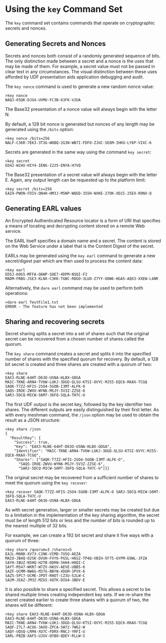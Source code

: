 
# Using the `key` Command Set

The `key` command set contains commands that operate on cryptographic secrets and
nonces.

## Generating Secrets and Nonces

Secrets and nonces both consist of a randomly generated sequence of bits. The
only distinction made between a secret and a nonce is the uses that may be 
made of them. For example, a secret value must not be passed in clear text in 
any circumstances. The visual distinction between these uses afforded by UDF 
presentation aids application debugging and audit.

The `key nonce` command is used to generate a new random nonce value:


````
>key nonce
NAQJ-65QK-DJG4-UVMU-FC3B-63FK-V2UA
````

The Base32 presentation of a nonce value will always begin with the letter N.

By default, a 128 bit nonce is generated but nonces of any length may be
generated using the `/bits` option:


````
>key nonce /bits=256
NALF-C36R-7EK3-3T3G-WOBQ-2G3N-WB7I-FDFO-ZJUC-SE6M-IHKO-LY6P-VIXC-6
````

Secrets are generated in the same way using the command `key secret`:


````
>key secret
ED42-W24U-HIY4-IENG-I225-ENYA-H7VQ
````

The Base32 presentation of a secret value will always begin with the letter E.
Again, any output length can be requested up to the platform limit:


````
>key secret /bits=256
EAZ4-PWDN-FDIV-QN4H-HM3J-M5NP-WQGD-3S5H-NXKE-27OK-XD2I-25EX-RONX-Q
````

## Generating EARL values

An Encrypted Authenticated Resource locator is a form of URI that specifies 
a means of locating and decrypting content stored on a remote Web service.

The EARL itself specifies a domain name and a secret. The content is stored
on the Web Service under a label that is the Content Digest of the secret.

EARLs may be generated using the `key earl` command to generate
a new secret/digest pair which are then used to process the content data:


````
>key earl
ED5J-KOG5-MFFA-Q6WP-SOE7-4DPM-NSQI-F2
MADM-FRBG-JSE3-KLNX-C3KK-TGNC-RDGO-3LUO-Z7YY-OOW6-HGA5-AQX3-XXEW-L4NR
````

Alternatively, the `dare earl` command may be used to perform both operations:


````
>dare earl TestFile1.txt
ERROR - The feature has not been implemented
````

## Sharing and recovering secrets

Secret sharing splits a secret into a set of shares such that the original
secret can be recovered from a chosen number of shares called the quorum.

The `key share` command creates a secret and splits it into the specified
number of shares with the specified quorum for recovery. By default, a 128
bit secret is created and three shares are created with a quorum of two:


````
>key share
EAX3-RLNE-64HT-D63O-USNA-HLBX-GDGA
MAIC-TKNE-ARN4-TV6W-LUKJ-3DGD-QLSU-KTSI-OVYC-MJ55-EQC6-RKAX-TCGQ
SAQK-T7ZZ-HFIS-2SO4-5GOB-I3MT-ALFK-O
SAQS-IROE-ZWVU-WYN6-MSJY-5V3Z-ZZSE-6
SARJ-5DCQ-MICW-S6M7-36FQ-SQLA-TH7C-U
````

The first UDF output is the secret key, followed by the key identifier 
two shares. The different outputs are easily distinguished by their first 
letter. As with every meshman command, the `/json` option may be used to 
obtain the result as a JSON structure:


````
>key share /json
{
  "ResultKey": {
    "Success": true,
    "Key": "EAX3-RLNE-64HT-D63O-USNA-HLBX-GDGA",
    "Identifier": "MAIC-TKNE-ARN4-TV6W-LUKJ-3DGD-QLSU-KTSI-OVYC-MJ55-EQC6-RKAX-TCGQ",
    "Shares": ["SAQK-T7ZZ-HFIS-2SO4-5GOB-I3MT-ALFK-O",
      "SAQS-IROE-ZWVU-WYN6-MSJY-5V3Z-ZZSE-6",
      "SARJ-5DCQ-MICW-S6M7-36FQ-SQLA-TH7C-U"]}}
````

The original secret may be recovered from a sufficient number of shares to
meet the quorum using the `key recover`:


````
>key recover SAQK-T7ZZ-HFIS-2SO4-5GOB-I3MT-ALFK-O SARJ-5DCQ-MICW-S6M7-36FQ-SQLA-TH7C-U
EAX3-RLNE-64HT-D63O-USNA-HLBX-GDGA
````

As with secret generation, larger or smaller secrets may be created but due
to a limitation in the implementation of the key sharing algorithm, the secret 
must be of length 512 bits or less and the number of bits is rounded up to
the nearest multiple of 32 bits.

For example, we can create a 192 bit secret and share it five ways with a quorum
of three:


````
>key share /quorum=3 /shares=5
EAJL-M6ND-XV73-C2NK-VIMD-7U5O-AEZA
MAIO-JB4Q-O2SK-DVUH-FVY6-PGSL-H6SZ-TP4Q-VBIH-5F75-GYPM-EOWL-JFZA
SAYH-IBUZ-N5HQ-H2TB-DDRN-56H4-HOQI-C
SAYT-M547-WKR7-W7ZV-HASV-AEVE-UBB5-6
SAZF-UCMM-NW6G-M37G-BBYW-XDGM-3PVX-6
SAZ5-5PC7-UCME-JPDT-RHDT-CZ3U-52LW-C
SA2M-JEAZ-JM3Z-MZG5-XQTK-DIU4-3BDV-E
````

It is also possible to share a specified secret. This allows a secret to be 
shared multiple times creating independent key sets. If we re-share the secret
created earlier to create three shares with a quorum of two, the shares will
be different:


````
>key share EAX3-RLNE-64HT-D63O-USNA-HLBX-GDGA
EAX3-RLNE-64HT-D63O-USNA-HLBX-GDGA
MAIC-TKNE-ARN4-TV6W-LUKJ-3DGD-QLSU-KTSI-OVYC-MJ55-EQC6-RKAX-TCGQ
SAQF-Z7L7-ACUG-3AXO-ZPCA-SW72-7W62-W
SAQY-UQSQ-LRM4-XU7C-FDRX-RNCJ-YRFI-U
SARL-PBZB-XAFS-UJGV-QYBO-QDEY-RLLW-S
````

